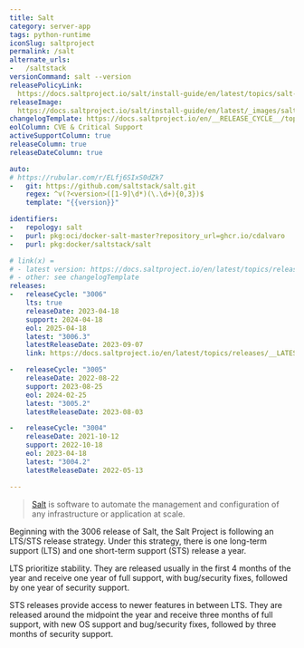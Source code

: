 ```yaml
---
title: Salt
category: server-app
tags: python-runtime
iconSlug: saltproject
permalink: /salt
alternate_urls:
-   /saltstack
versionCommand: salt --version
releasePolicyLink: 
  https://docs.saltproject.io/salt/install-guide/en/latest/topics/salt-version-support-lifecycle.html
releaseImage: 
  https://docs.saltproject.io/salt/install-guide/en/latest/_images/salt-release-timeline.png
changelogTemplate: https://docs.saltproject.io/en/__RELEASE_CYCLE__/topics/releases/__LATEST__.html
eolColumn: CVE & Critical Support
activeSupportColumn: true
releaseColumn: true
releaseDateColumn: true

auto:
# https://rubular.com/r/ELfj6SIxS0dZk7
-   git: https://github.com/saltstack/salt.git
    regex: ^v(?<version>([1-9]\d*)(\.\d+){0,3})$
    template: "{{version}}"

identifiers:
-   repology: salt
-   purl: pkg:oci/docker-salt-master?repository_url=ghcr.io/cdalvaro
-   purl: pkg:docker/saltstack/salt

# link(x) =
# - latest version: https://docs.saltproject.io/en/latest/topics/releases/__LATEST__.html
# - other: see changelogTemplate
releases:
-   releaseCycle: "3006"
    lts: true
    releaseDate: 2023-04-18
    support: 2024-04-18
    eol: 2025-04-18
    latest: "3006.3"
    latestReleaseDate: 2023-09-07
    link: https://docs.saltproject.io/en/latest/topics/releases/__LATEST__.html

-   releaseCycle: "3005"
    releaseDate: 2022-08-22
    support: 2023-08-25
    eol: 2024-02-25
    latest: "3005.2"
    latestReleaseDate: 2023-08-03

-   releaseCycle: "3004"
    releaseDate: 2021-10-12
    support: 2022-10-18
    eol: 2023-04-18
    latest: "3004.2"
    latestReleaseDate: 2022-05-13

---
```


> [Salt](https://saltproject.io/index.html) is software to automate the management and configuration
> of any infrastructure or application at scale.


Beginning with the 3006 release of Salt, the Salt Project is following an LTS/STS release strategy.
Under this strategy, there is one long-term support (LTS) and one short-term support (STS) release a
year.

LTS prioritize stability. They are released usually in the first 4 months of the year and receive
one year of full support, with bug/security fixes, followed by one year of security support.

STS releases provide access to newer features in between LTS. They are released around the midpoint
the year and receive three months of full support, with new OS support and bug/security fixes,
followed by three months of security support.
